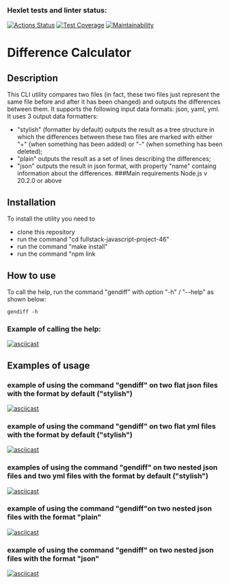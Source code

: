 ### Hexlet tests and linter status:
[![Actions Status](https://github.com/pobedinskiy/fullstack-javascript-project-46/workflows/hexlet-check/badge.svg)](https://github.com/pobedinskiy/fullstack-javascript-project-46/actions)
[![Test Coverage](https://api.codeclimate.com/v1/badges/b91718d58f2fe8aa4bc3/test_coverage)](https://codeclimate.com/github/pobedinskiy/fullstack-javascript-project-46/test_coverage)
[![Maintainability](https://api.codeclimate.com/v1/badges/b91718d58f2fe8aa4bc3/maintainability)](https://codeclimate.com/github/pobedinskiy/fullstack-javascript-project-46/maintainability)
# Difference Calculator
## Description
This CLI utility compares two files (in fact, these two files just represent the same file before and after it has been changed) and outputs the differences between them. It supports the following input data formats: json, yaml, yml.
It uses 3 output data formatters:
- "stylish" (formatter by default) outputs the result as a tree structure in which the differences between these two files are marked with either "+" (when something has been added) or "-" (when something has been deleted);   
- "plain" outputs the result as a set of lines describing the differences;
- "json" outputs the result in json format, with property "name" containg information about the differences.
###Main requirements
Node.js v 20.2.0 or above
## Installation 
To install the utility you need to
- clone this repository
- run the command "cd fullstack-javascript-project-46"
- run the command "make install"
- run the command "npm link
## How to use
То call the help, run the command "gendiff" with option "-h" / "--help" as shown below:
```
gendiff -h
```
### Example of calling the help:
[![asciicast](https://asciinema.org/a/5WYmg8Lg4hb6wURHFOwsjlQWj.svg)](https://asciinema.org/a/5WYmg8Lg4hb6wURHFOwsjlQWj)
## Examples of usage
### example of using the command "gendiff" on two flat json files with the format by default ("stylish")  
[![asciicast](https://asciinema.org/a/TAR4E4S1MEpO2YoJhkQgrwTfS.svg)](https://asciinema.org/a/TAR4E4S1MEpO2YoJhkQgrwTfS)
### example of using the command "gendiff" on two flat yml files with the format by default ("stylish")  
[![asciicast](https://asciinema.org/a/UL7CDdOKBBrSNYjfwpKnbYPTU.svg)](https://asciinema.org/a/UL7CDdOKBBrSNYjfwpKnbYPTU)
### examples of using the command "gendiff" on two nested json files and two yml files with the format by default ("stylish") 
[![asciicast](https://asciinema.org/a/alWtfqYw5IPXFAFk3QUkbcxLF.svg)](https://asciinema.org/a/alWtfqYw5IPXFAFk3QUkbcxLF)
### example of using the command "gendiff"on two nested json files with the format "plain"
[![asciicast](https://asciinema.org/a/dh8raDPswlOEtQRCkGrdkDVUm.svg)](https://asciinema.org/a/dh8raDPswlOEtQRCkGrdkDVUm)
### example of using the command "gendiff" on two nested json files with the format "json"
[![asciicast](https://asciinema.org/a/g1PaI9cNHBa0JQKzG2OMqNos0.svg)](https://asciinema.org/a/g1PaI9cNHBa0JQKzG2OMqNos0)

